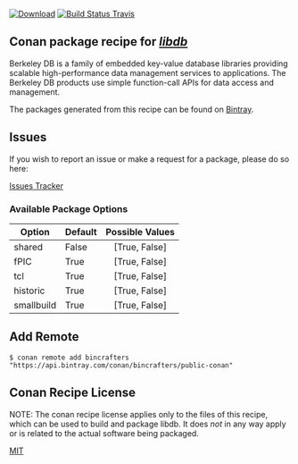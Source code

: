 [![Download](https://api.bintray.com/packages/bincrafters/public-conan/libdb%3Abincrafters/images/download.svg)](https://bintray.com/bincrafters/public-conan/libdb%3Abincrafters/_latestVersion)
[![Build Status Travis](https://travis-ci.com/bincrafters/conan-libdb.svg)](https://travis-ci.com/bincrafters/conan-libdb)

## Conan package recipe for [*libdb*](https://www.oracle.com/database/berkeley-db/)

Berkeley DB is a family of embedded key-value database libraries providing scalable high-performance data management services to applications. The Berkeley DB products use simple function-call APIs for data access and management.

The packages generated from this recipe can be found on [Bintray](https://bintray.com/bincrafters/public-conan/libdb%3Abincrafters).


## Issues

If you wish to report an issue or make a request for a package, please do so here:

[Issues Tracker](https://github.com/bincrafters/community/issues)


### Available Package Options
| Option        | Default | Possible Values  |
| ------------- |:----------------- |:------------:|
| shared      | False |  [True, False] |
| fPIC      | True |  [True, False] |
| tcl      | True |  [True, False] |
| historic      | True |  [True, False] |
| smallbuild      | True |  [True, False] |


## Add Remote

    $ conan remote add bincrafters "https://api.bintray.com/conan/bincrafters/public-conan"


## Conan Recipe License

NOTE: The conan recipe license applies only to the files of this recipe, which can be used to build and package libdb.
It does *not* in any way apply or is related to the actual software being packaged.

[MIT](https://github.com/bincrafters/conan-libdb/blob/stable/6.2.32/LICENSE.md)
